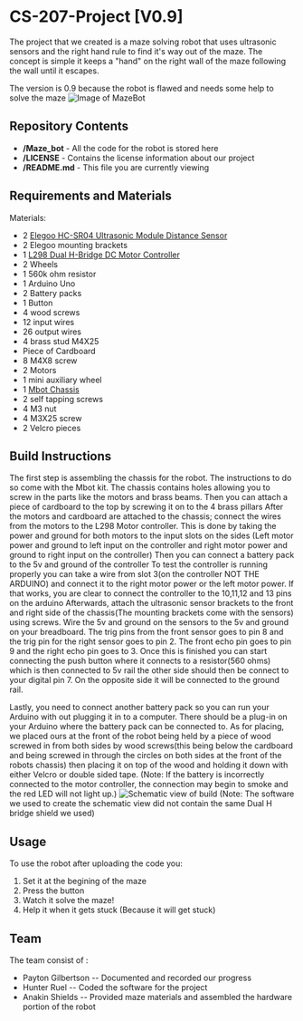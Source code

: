# CS-207-Project [V0.9]

The project that we created is a maze solving robot that uses ultrasonic sensors and the right hand rule to find it's way out of the maze. The concept is simple it keeps a "hand" on the  right wall of the maze following the wall until it escapes.

The version is 0.9 because the robot is flawed and needs some help to solve the maze
![Image of MazeBot](https://i.paste.pics/13e393408e2848efce610b80ff6fa6bc.png)
## Repository Contents
* **/Maze_bot** - All the code for the robot is stored here
* **/LICENSE** - Contains the license information about our project
* **/README.md** - This file you are currently viewing

## Requirements and Materials
Materials:
* 2 [Elegoo HC-SR04 Ultrasonic Module Distance Sensor](https://www.amazon.ca/HC-SR04-Ultrasonic-Distance-Arduino-MEGA2560/dp/B01COSN7O6/ref=sr_1_1_sspa?gclid=CjwKCAiAlajvBRB_EiwA4vAqiNk4YvvqUO1W8obdTxusWyVGJBnw2RUI0lSbgF4GSl8YswyILgqYthoCFPsQAvD_BwE&hvadid=208458042154&hvdev=c&hvlocphy=1002787&hvnetw=g&hvpos=1t1&hvqmt=e&hvrand=11458302815760331903&hvtargid=kwd-297793696298&hydadcr=1505_9454478&keywords=ultrasonic+sensor&qid=1575688739&sr=8-1-spons&psc=1&spLa=ZW5jcnlwdGVkUXVhbGlmaWVyPUEyRkFaOFY0N0lLVVlEJmVuY3J5cHRlZElkPUEwMDQyODM5MkdKMEFKR1E3SVNPWiZlbmNyeXB0ZWRBZElkPUEwMzg2MDM4NTFOVU1UWVdTNjNDJndpZGdldE5hbWU9c3BfYXRmJmFjdGlvbj1jbGlja1JlZGlyZWN0JmRvTm90TG9nQ2xpY2s9dHJ1ZQ==)
* 2 Elegoo mounting brackets
* 1 [L298 Dual H-Bridge DC Motor Controller](https://www.robotshop.com/jp/en/l298-dual-h-bridge-dc-motor-controller.html?gclid=CjwKCAiAlajvBRB_EiwA4vAqiEaBQ2N2FE2s5LCr-lTssxaZbM05ozGSAUqC4Fg_S5OuXcYWIMhs8hoCRToQAvD_BwE)
* 2 Wheels
* 1 560k ohm resistor
* 1 Arduino Uno
* 2 Battery packs
* 1 Button
* 4 wood screws
* 12 input wires
* 26 output wires
* 4 brass stud M4X25
* Piece of Cardboard
* 8 M4X8 screw
* 2 Motors
* 1 mini auxiliary wheel
* 1 [Mbot Chassis](https://www.amazon.ca/Makeblock-Mechanical-Entry-Level-Programming-Creativity/dp/B00SK5RUQY/ref=sr_1_6?gclid=CjwKCAiAlajvBRB_EiwA4vAqiG_3BdHOIXsRahkQcEkppg5NxvlsZCh2P2pQYW0SRId266OOS7JLOBoCG9gQAvD_BwE&hvadid=232368238442&hvdev=c&hvlocphy=1002787&hvnetw=g&hvpos=1t1&hvqmt=e&hvrand=8993089864407756266&hvtargid=kwd-323372753946&hydadcr=8382_10274144&keywords=mbot+kit&qid=1575693170&sr=8-6) 
* 2 self tapping screws
* 4 M3 nut
* 4 M3X25 screw
* 2 Velcro pieces
## Build Instructions
The first step is assembling the chassis for the robot. The instructions to do so come with the Mbot kit. The chassis contains holes allowing you to screw in the parts like the  motors and brass beams. Then you can attach a piece of cardboard to the top by screwing it on to the 4 brass pillars
After the motors and cardboard are attached to the chassis; connect the wires from the motors to the L298 Motor controller. This is done by taking the power and ground for both motors to the input slots on the sides (Left motor power and ground to left input on the controller and right motor power and ground to right input on the controller) Then you can connect a battery pack to the 5v and ground of the controller
To test the controller is running properly you can take a wire from slot 3(on the controller NOT THE ARDUINO) and connect it to the right motor power or the left motor power. If that works, you are clear to connect the controller to the 10,11,12 and 13 pins on the arduino
Afterwards, attach the ultrasonic sensor brackets to the front and right side of the chassis(The mounting brackets come with the sensors) using screws. Wire the 5v and ground on the sensors to the 5v and ground on your breadboard. The trig pins from the front sensor goes to pin 8 and the trig pin for the right sensor goes to pin 2. The front echo pin goes to pin 9 and the right echo pin goes to 3.
Once this is finished you can start connecting the push button where it connects to a resistor(560 ohms) which is then connected to 5v rail the other side should then be connect to your digital pin 7. On the opposite side it will be connected to the ground rail.

Lastly, you need to connect another battery pack so you can run your Arduino with out plugging it in to a computer. There should be a plug-in on your Arduino where the battery pack can be connected to. As for placing, we placed ours at the front of the robot being held by a piece of wood screwed in from both sides by wood screws(this being below the cardboard and being screwed in through the circles on both sides at the front of the robots chassis) then placing it on top of the wood and holding it down with either Velcro or double sided tape.
(Note: If the battery is incorrectly connected to the motor controller, the connection may begin to smoke and the red LED will not light up.)
![Schematic view of build](https://i.paste.pics/744a374b79d33c62b994b6f75df019f7.png)
(Note: The software we used to create the schematic view did not contain the same Dual H bridge shield we used)

## Usage
To use the robot after uploading the code you:
1. Set it at the begining of the maze
2. Press the button
3. Watch it solve the maze!
4. Help it when it gets stuck (Because it will get stuck)
## Team
The team consist of :
* Payton Gilbertson -- Documented and recorded our progress
* Hunter Ruel -- Coded the software for the project
* Anakin Shields -- Provided maze materials and assembled the hardware portion of the robot
